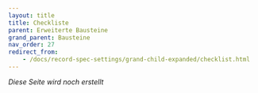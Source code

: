 ```yaml
---
layout: title
title: Checkliste
parent: Erweiterte Bausteine
grand_parent: Bausteine
nav_order: 27
redirect_from:
    - /docs/record-spec-settings/grand-child-expanded/checklist.html
---
```

_Diese Seite wird noch erstellt_